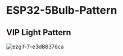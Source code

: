 # ESP32-5Bulb-Pattern

## VIP Light Pattern
 
![ezgif-7-e3d88376ca](https://github.com/kavindus0/ESP32-5-Bulb-Pattern/assets/126804361/e02aea33-e913-4ad1-875f-7c70d3be62ba)
